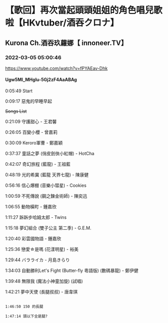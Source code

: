 # 【歌回】再次當起頭頭姐姐的角色唱兒歌啦【HKvtuber/酒吞クロナ】

## Kurona Ch.酒吞玖蘿娜【 innoneer.TV】

### 2022-03-05 05:00:46

https://www.youtube.com/watch?v=fPYAEav-Dhk

#### Ugw5MI_MHgIu-5Gj2zF4AaABAg

0:05:49 Start

0:09:17 惡鬼的早睡早起

~~Songs List~~

0:21:09	守護甜心 - 王君馨

0:26:05	百變小櫻 - 曾嘉莉

0:30:09	Keroro軍曹 - 鄭嘉穎

0:37:37	童話之夢 (俏皮劍俠小紅帽) - HotCha

0:42:07	奇幻旅程 (藍龍) - 王祖藍

0:48:19	光的希冀 (藍龍 天界七龍) - 陳康健

0:56:16	信心爆棚 (音樂小彗星) - Cookies

1:00:59	不死傳說 (鋼之鍊金術師) - 陳奕迅

1:06:55	動物橫町 - 鍾嘉欣

1:11:27	跅跅步哈姆太郎 - Twins

1:15:18	夢幻組合 (雙子公主 第二季) - G.E.M.

1:20:40	彩雲國物語 - 鍾嘉欣

1:25:36	戀愛☆是嗎 (花漾明星) - 裕美

1:29:44	バラライカ - 月島きらり

1:34:03	自動勝利Let's Fight (Butter-fly 粵語版) (數碼暴龍) - 鄭伊健

1:39:48	無限我 (魔法小神童加旋) (試唱)

1:42:21	夢中天使 (長腿叔叔) - 唐韋琪

~~~~~~~~~~~

1:46:50	150 的長腿

1:47:14	頭以下全是腿?

